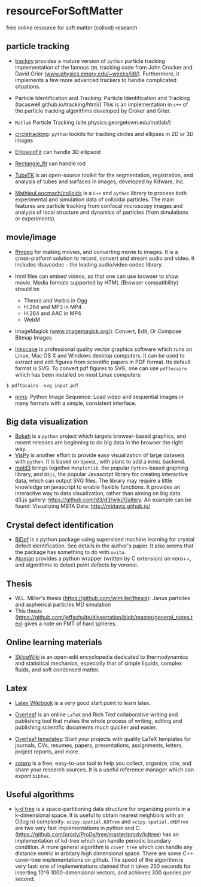 # resourceForSoftMatter

free online resource for soft matter (colloid) research

## particle tracking
* [trackpy](https://github.com/ronojoy/trackpy)
provides a mature version of `python` particle tracking implementation of the famous `IDL` tracking code from John Crocker and David Grier (www.physics.emory.edu/~weeks/idl/). Furthermore, it implements a few more advanced trackers to handle complicated situations.
* Particle Identification and Tracking: Particle Identification and Tracking (tacaswell.github.io/tracking/html/)
This is an implementation in `c++` of the particle tracking algorithms developed by Croker and Grier.

* `Matlab` Particle Tracking (site.physics.georgetown.edu/matlab/)

* [circletracking](https://github.com/caspervdw/circletracking): `python` tookits for tracking circles and ellipses in 2D or 3D images

* [EllipsoidFit](https://github.com/harukihirasawa/EllipsoidFit) can handle 3D ellipsoid

* [Rectangle_fit](https://github.com/harukihirasawa/Rectangle_fit) can handle rod

* [TubeTK](https://github.com/KitwareMedical/TubeTK) is an open-source toolkit for the segmentation, registration, and analysis of tubes and surfaces in images, developed by Kitware, Inc.

* [MathieuLeocmach/colloids](https://github.com/MathieuLeocmach/colloids) is a `C++` and `python` library to process both experimental and simulation data of colloidal particles. The main features are particle tracking from confocal microscopy images and analysis of local structure and dynamics of particles (from simulations or experiments).

## movie/image
* [ffmpeg](https://ffmpeg.org/) for making movies, and converting movie to images. It is a cross-platform solution to record, convert and stream audio and video. It includes libavcodec - the leading audio/video codec library.

* html files can embed videos, so that one can use browser to show movie. Media formats supported by HTML (Browser compatibility) should be
  * Theora and Vorbis in Ogg
  * H.264 and MP3 in MP4
  * H.264 and AAC in MP4
  * WebM

* ImageMagick (www.imagemagick.org/): Convert, Edit, Or Compose Bitmap Images

* [Inkscape](https://www.inkscape.org/) is professional quality vector graphics software which runs on Linux, Mac OS X and Windows desktop computers. It can be used to extract and edit figures from scientific papers in PDF format. Its default format is SVG. To convert pdf figures to SVG, one can use `pdftocairo` which has been installed on most Linux computers:
```
$ pdftocairo -svg input.pdf
```
* [pims](https://github.com/soft-matter/pims): Python Image Sequence: Load video and sequential images in many formats with a simple, consistent interface.

## Big data visualization
* [Bokeh](https://github.com/bokeh/bokeh) is a `python` project which targets browser-based graphics, and recent releases are beginning to do big data in the browser the right way. 
* [VisPy](https://github.com/vispy/vispy) is another effort to provide easy visualization of large datasets with `python`. It is based on `OpenGL`, with plans to add a `WebGL` backend.
* [mpld3](https://github.com/mpld3/mpld3) brings together `Matplotlib`, the popular `Python`-based graphing library, and `D3js`, the popular Javascript library for creating interactive data,  which can output SVG files. The library may require a little knowledge on javascript to enable flexible functions. It provides an interactive way to data visualization, rather than aiming on big data. d3.js gallery: https://github.com/d3/d3/wiki/Gallery. An example can be found: Visualizing MBTA Data: http://mbtaviz.github.io/

## Crystal defect identification
* [BiDef](https://github.com/mskarlin/BiDef]) is a python package using supervised machine learning for crystal defect identification. See details in the author's paper. It also seems that the package has something to do with `ovito`.
* [Atoman](https://github.com/chrisdjscott/Atoman) provides a python wrapper (written by C extension) on voro++, and algorithms to detect point defects by voronoi.

## Thesis
* W.L. Miller's thesis (https://github.com/wlmiller/thesis): Janus particles and aspherical particles MD simulation
* This thesis (https://github.com/jeffschulte/dissertation/blob/master/general_notes.tex) gives a note on FMT of hard spheres.

## Online learning materials
* [SklogWiki](http://www.sklogwiki.org/SklogWiki/index.php/Main_Page) is an open-edit encyclopedia dedicated to thermodynamics and statistical mechanics, especially that of simple liquids, complex fluids, and soft condensed matter.

## Latex
* [Latex Wikibook](https://en.wikibooks.org/wiki/LaTeX) is a very good start point to learn latex.

* [Overleaf](https://www.overleaf.com/) is an online `LaTeX` and Rich Text collaborative writing and publishing tool that makes the whole process of writing, editing and publishing scientific documents much quicker and easier. 

* [Overleaf templates](https://www.overleaf.com/latex/templates/): Start your projects with quality LaTeX templates for journals, CVs, resumes, papers, presentations, assignments, letters, project reports, and more. 

* [zotero](https://github.com/zotero/zotero) is a free, easy-to-use tool to help you collect, organize, cite, and share your research sources. It is a useful reference manager which can export `bibtex`.

## Useful algorithms
* [k-d tree](https://en.wikipedia.org/wiki/K-d_tree) is a space-partitioning data structure for organizing points in a k-dimensional space. It is useful to obtain nearest neighbors with an O(log n) complexity. `scipy.spatial.KDTree` and `scipy.spatial.cKDTree` are two very fast implementations in python and C. (https://github.com/prody/ProDy/tree/master/prody/kdtree) has an implementation of kd-tree which can handle periodic boundary condition. A more general algorithm is `cover tree` which can handle any distance metric in arbitary high dimensional space. There are some C++ cover-tree implementations on github. The speed of the algorithm is very fast: one of implementations claimed that it takes 250 seconds for inserting 10^6 1000-dimensional vectors, and achieves 300 queries per second.
